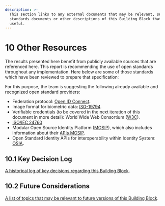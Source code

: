 ```yaml
---
description: >-
  This section links to any external documents that may be relevant, such as
  standards documents or other descriptions of this Building Block that may be
  useful.
---
```


# 10 Other Resources

The results presented here benefit from publicly available sources that are referenced here. This report is recommending the use of open standards throughout any implementation. Here below are some of those standards which have been reviewed to prepare that specification:

For this purpose, the team is suggesting the following already available and recognized open standard providers:

* Federation protocol: [Open ID Connect](https://openid.net/specs/openid-connect-federation-1\_0.html).
* Image format for biometric data: [ISO-19794](https://www.iso.org/standard/50867.html).
* Verifiable credentials (to be covered in the next iteration of this document in more detail): World Wide Web Consortium ([W3C](https://www.w3.org/TR/2022/REC-vc-data-model-20220303/)).
* [ISO/IEC 24760](https://www.iso.org/standard/77582.html)
* Modular Open Source Identity Platform ([MOSIP](https://github.com/mosip)), which also includes information about their [APIs MOSIP](https://docs.mosip.io/platform/apis).
* Open Standard Identity APIs for interoperability within Identity System: [OSIA](https://osia.readthedocs.io/en/latest/01%20-%20intro.html#problem-statement-lack-of-interoperability-in-identity-systems).

## 10.1 Key Decision Log

[A historical log of key decisions regarding this Building Block](https://govstack-global.atlassian.net/l/cp/9vBor6Na).

## 10.2 Future Considerations

[A list of topics that may be relevant to future versions of this Building Block](https://govstack-global.atlassian.net/l/cp/u2KUXTaV).
